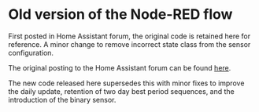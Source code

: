 # Old version of the Node-RED flow

First posted in Home Assistant forum, the original code is retained here for reference. A minor change to remove incorrect state class from the sensor configuration.

The original posting to the Home Assistant forum can be found [here](https://community.home-assistant.io/t/octopus-agile-display-tariff-in-graphs-tables-best-import-export-periods-all-done-using-node-red-and-jsonata).

The new code released here supersedes this with minor fixes to improve the daily update, retention of two day best period sequences, and the introduction of the binary sensor.